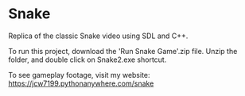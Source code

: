 # Snake
Replica of the classic Snake video using SDL and C++.

To run this project, download the 'Run Snake Game'.zip file.
Unzip the folder, and double click on Snake2.exe shortcut.

To see gameplay footage, visit my website: https://jcw7199.pythonanywhere.com/snake
